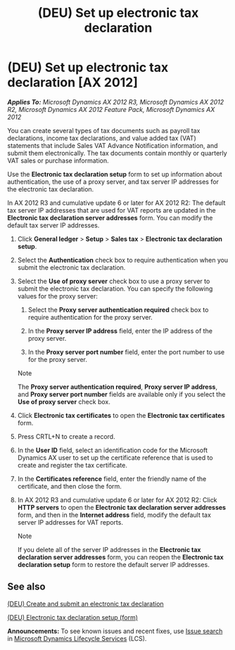 ﻿---
title: (DEU) Set up electronic tax declaration
TOCTitle: (DEU) Set up electronic tax declaration
ms:assetid: 411dea33-8b5d-4d05-a6a7-03f1244c2def
ms:mtpsurl: https://technet.microsoft.com/en-us/library/Gg231361(v=AX.60)
ms:contentKeyID: 36056727
ms.date: 04/18/2014
mtps_version: v=AX.60
f1_keywords:
- Forms.TaxElectronicDeclarationSetup
- Forms.TaxElectronicCertificates
- DE - 00003
- Forms.TaxElectronicHTTPServer
- MsDynAx060.Forms.TaxElectronicCertificates
- MsDynAx060.Forms.TaxElectronicDeclarationSetup
- MsDynAx060.Forms.TaxElectronicHTTPServer
---

# (DEU) Set up electronic tax declaration [AX 2012]


_**Applies To:** Microsoft Dynamics AX 2012 R3, Microsoft Dynamics AX 2012 R2, Microsoft Dynamics AX 2012 Feature Pack, Microsoft Dynamics AX 2012_

You can create several types of tax documents such as payroll tax declarations, income tax declarations, and value added tax (VAT) statements that include Sales VAT Advance Notification information, and submit them electronically. The tax documents contain monthly or quarterly VAT sales or purchase information.

Use the **Electronic tax declaration setup** form to set up information about authentication, the use of a proxy server, and tax server IP addresses for the electronic tax declaration.

In AX 2012 R3 and cumulative update 6 or later for AX 2012 R2: The default tax server IP addresses that are used for VAT reports are updated in the **Electronic tax declaration server addresses** form. You can modify the default tax server IP addresses.

1.  Click **General ledger** \> **Setup** \> **Sales tax** \> **Electronic tax declaration setup**.

2.  Select the **Authentication** check box to require authentication when you submit the electronic tax declaration.

3.  Select the **Use of proxy server** check box to use a proxy server to submit the electronic tax declaration. You can specify the following values for the proxy server:
    
    1.  Select the **Proxy server authentication required** check box to require authentication for the proxy server.
    
    2.  In the **Proxy server IP address** field, enter the IP address of the proxy server.
    
    3.  In the **Proxy server port number** field, enter the port number to use for the proxy server.
    

    > [!NOTE]
    > <P>The <STRONG>Proxy server authentication required</STRONG>, <STRONG>Proxy server IP address</STRONG>, and <STRONG>Proxy server port number</STRONG> fields are available only if you select the <STRONG>Use of proxy server</STRONG> check box.</P>



4.  Click **Electronic tax certificates** to open the **Electronic tax certificates** form.

5.  Press CRTL+N to create a record.

6.  In the **User ID** field, select an identification code for the Microsoft Dynamics AX user to set up the certificate reference that is used to create and register the tax certificate.

7.  In the **Certificates reference** field, enter the friendly name of the certificate, and then close the form.

8.  In AX 2012 R3 and cumulative update 6 or later for AX 2012 R2: Click **HTTP servers** to open the **Electronic tax declaration server addresses** form, and then in the **Internet address** field, modify the default tax server IP addresses for VAT reports.
    

    > [!NOTE]
    > <P>If you delete all of the server IP addresses in the <STRONG>Electronic tax declaration server addresses</STRONG> form, you can reopen the <STRONG>Electronic tax declaration setup</STRONG> form to restore the default server IP addresses.</P>



## See also

[(DEU) Create and submit an electronic tax declaration](deu-create-and-submit-an-electronic-tax-declaration.md)

[(DEU) Electronic tax declaration setup (form)](https://technet.microsoft.com/en-us/library/aa598009\(v=ax.60\))

  
**Announcements:** To see known issues and recent fixes, use [Issue search](http://go.microsoft.com/fwlink/?linkid=389258) in [Microsoft Dynamics Lifecycle Services](http://go.microsoft.com/fwlink/?linkid=306505) (LCS).


